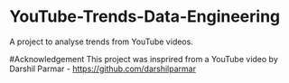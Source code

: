 # YouTube-Trends-Data-Engineering
A project to analyse trends from YouTube videos.

#Acknowledgement
This project was insprired from a YouTube video by Darshil Parmar - https://github.com/darshilparmar
